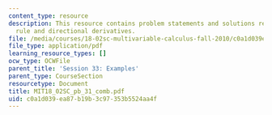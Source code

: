```yaml
---
content_type: resource
description: This resource contains problem statements and solutions related to chain
  rule and directional derivatives.
file: /media/courses/18-02sc-multivariable-calculus-fall-2010/c0a1d039ea87b19b3c97353b5524aa4f_MIT18_02SC_pb_31_comb.pdf
file_type: application/pdf
learning_resource_types: []
ocw_type: OCWFile
parent_title: 'Session 33: Examples'
parent_type: CourseSection
resourcetype: Document
title: MIT18_02SC_pb_31_comb.pdf
uid: c0a1d039-ea87-b19b-3c97-353b5524aa4f
---
```

